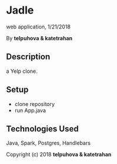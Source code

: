 # Jadle

web application, 1/21/2018

By **telpuhova & katetrahan**

## Description

a Yelp clone.

## Setup

* clone repository
* run App.java

## Technologies Used

Java, Spark, Postgres, Handlebars

Copyright (c) 2018 **telpuhova & katetrahan**
